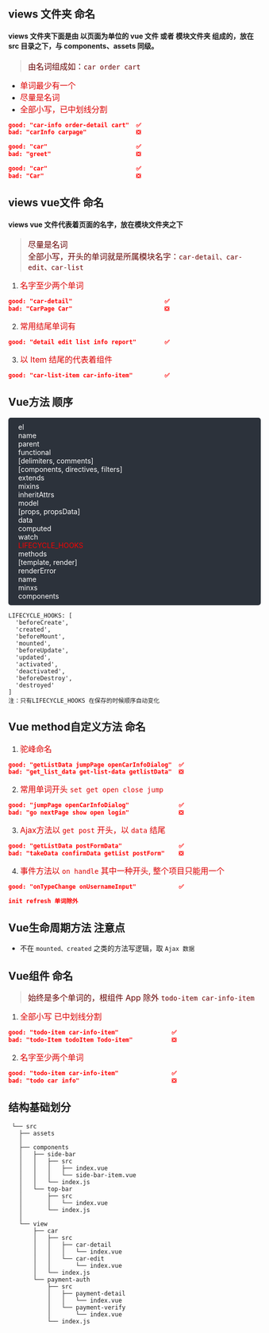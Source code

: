 ## views 文件夹 命名
#### views 文件夹下面是由 以页面为单位的 vue 文件 或者 模块文件夹 组成的，放在 src 目录之下，与 components、assets 同级。
  
> <font size='3' color='#660000'>由名词组成如：`car order cart`</font>  
- <font size='3' color='#dd0000'>单词最少有一个 </font>  
- <font size='3' color='#dd0000'>尽量是名词 </font>  
- <font size='3' color='#dd0000'>全部小写，已中划线分割 </font>  
```json
good: "car-info order-detail cart"  ✅  
bad: "carInfo carpage"              ❎

good: "car"                         ✅  
bad: "greet"                        ❎

good: "car"                         ✅  
bad: "Car"                          ❎
```

## views vue文件 命名
#### views vue 文件代表着页面的名字，放在模块文件夹之下

> <font size='3' color='#660000'>尽量是名词</font>   
> <font size='3' color='#660000'>全部小写，开头的单词就是所属模块名字：`car-detail、car-edit、car-list`</font> 
1. <font size='3' color='#dd0000'>名字至少两个单词 </font>  
```json
good: "car-detail"                          ✅  
bad: "CarPage Car"                          ❎ 
```
2. <font size='3' color='#dd0000'>常用结尾单词有 </font> 
```json
good: "detail edit list info report"        ✅
``` 
3. <font size='3' color='#dd0000'>以 Item 结尾的代表着组件 </font> 
```json
good: "car-list-item car-info-item"         ✅  
```

## Vue方法 顺序

<ul style="background: #2c323b; color: #fff; list-style: none; padding: 10px; width: 97%; text-indent: 10px; border-radius: 5px;">
  <li>el</li>
  <li>name</li>
  <li>parent</li>
  <li>functional</li>
  <li>[delimiters, comments]</li>
  <li>[components, directives, filters]</li>
  <li>extends</li>
  <li>mixins</li>
  <li>inheritAttrs</li>
  <li>model</li>
  <li>[props, propsData]</li>
  <li>data</li>
  <li>computed</li>
  <li>watch</li>
  <li style="color: red">LIFECYCLE_HOOKS</li>
  <li>methods</li>
  <li>[template, render]</li>
  <li>renderError</li>
  <li>name</li>
  <li>minxs</li>
  <li>components</li>
</ul>

```
LIFECYCLE_HOOKS: [
  'beforeCreate',
  'created',
  'beforeMount',
  'mounted',
  'beforeUpdate',
  'updated',
  'activated',
  'deactivated',
  'beforeDestroy',
  'destroyed'
]
注：只有LIFECYCLE_HOOKS 在保存的时候顺序自动变化
```

## Vue method自定义方法 命名
1. <font size='3' color='#dd0000'>驼峰命名</font> 
```json
good: "getListData jumpPage openCarInfoDialog"  ✅
bad: "get_list_data get-list-data getlistData"  ❎
```
2. <font size='3' color='#dd0000'>常用单词开头 `set get open close jump`</font> 
```json
good: "jumpPage openCarInfoDialog"              ✅
bad: "go nextPage show open login"              ❎
```
3. <font size='3' color='#dd0000'>Ajax方法以 `get post` 开头，以 `data` 结尾</font> 
```json
good: "getListData postFormData"                ✅
bad: "takeData confirmData getList postForm"    ❎
```
4. <font size='3' color='#dd0000'>事件方法以 `on handle` 其中一种开头, 整个项目只能用一个</font> 
```json
good: "onTypeChange onUsernameInput"            ✅

init refresh 单词除外
```

## Vue生命周期方法 注意点
- 不在 `mounted、created` 之类的方法写逻辑，取 `Ajax 数据`

## Vue组件 命名
> <font size='3' color='#660000'>始终是多个单词的，根组件 App 除外 `todo-item car-info-item`</font> 
1. <font size='3' color='#dd0000'>全部小写 已中划线分割</font>
  ```json
  good: "todo-item car-info-item"               ✅
  bad: "todo-Item todoItem Todo-item"           ❎
  ``` 
2. <font size='3' color='#dd0000'>名字至少两个单词</font> 
  ```json
  good: "todo-item car-info-item"               ✅
  bad: "todo car info"                          ❎
  ``` 

## 结构基础划分

```
 └── src
   ├── assets
   │  
   ├── components
   │   ├── side-bar
   │   │   ├── src
   │   │   │   ├── index.vue
   │   │   │   └── side-bar-item.vue
   │   │   └── index.js
   │   └── top-bar
   │       ├── src
   │       │   └── index.vue
   │       └── index.js
   │
   └── view
       ├── car                          
       │   ├── src
       │   │   ├── car-detail
       │   │   │   └── index.vue  
       │   │   └── car-edit
       │   │       └── index.vue 
       │   └── index.js
       └── payment-auth                          
           ├── src
           │   ├── payment-detail
           │   │   └── index.vue  
           │   └── payment-verify
           │       └── index.vue 
           └── index.js
```